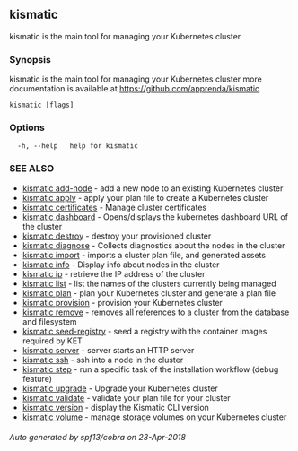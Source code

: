## kismatic

kismatic is the main tool for managing your Kubernetes cluster

### Synopsis

kismatic is the main tool for managing your Kubernetes cluster
more documentation is available at https://github.com/apprenda/kismatic

```
kismatic [flags]
```

### Options

```
  -h, --help   help for kismatic
```

### SEE ALSO

* [kismatic add-node](kismatic_add-node.md)	 - add a new node to an existing Kubernetes cluster
* [kismatic apply](kismatic_apply.md)	 - apply your plan file to create a Kubernetes cluster
* [kismatic certificates](kismatic_certificates.md)	 - Manage cluster certificates
* [kismatic dashboard](kismatic_dashboard.md)	 - Opens/displays the kubernetes dashboard URL of the cluster
* [kismatic destroy](kismatic_destroy.md)	 - destroy your provisioned cluster
* [kismatic diagnose](kismatic_diagnose.md)	 - Collects diagnostics about the nodes in the cluster
* [kismatic import](kismatic_import.md)	 - imports a cluster plan file, and generated assets
* [kismatic info](kismatic_info.md)	 - Display info about nodes in the cluster
* [kismatic ip](kismatic_ip.md)	 - retrieve the IP address of the cluster
* [kismatic list](kismatic_list.md)	 - list the names of the clusters currently being managed
* [kismatic plan](kismatic_plan.md)	 - plan your Kubernetes cluster and generate a plan file
* [kismatic provision](kismatic_provision.md)	 - provision your Kubernetes cluster
* [kismatic remove](kismatic_remove.md)	 - removes all references to a cluster from the database and filesystem
* [kismatic seed-registry](kismatic_seed-registry.md)	 - seed a registry with the container images required by KET
* [kismatic server](kismatic_server.md)	 - server starts an HTTP server
* [kismatic ssh](kismatic_ssh.md)	 - ssh into a node in the cluster
* [kismatic step](kismatic_step.md)	 - run a specific task of the installation workflow (debug feature)
* [kismatic upgrade](kismatic_upgrade.md)	 - Upgrade your Kubernetes cluster
* [kismatic validate](kismatic_validate.md)	 - validate your plan file for your cluster
* [kismatic version](kismatic_version.md)	 - display the Kismatic CLI version
* [kismatic volume](kismatic_volume.md)	 - manage storage volumes on your Kubernetes cluster

###### Auto generated by spf13/cobra on 23-Apr-2018
